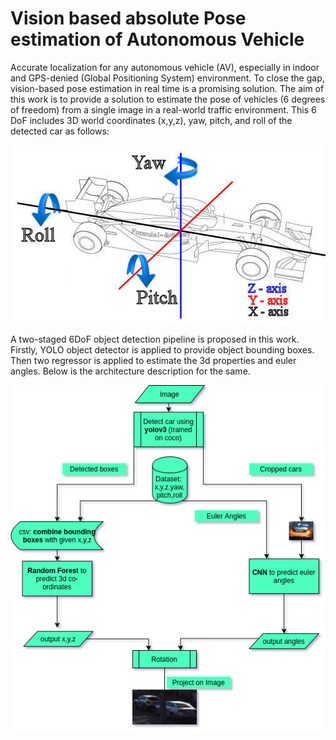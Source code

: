 # Vision based absolute Pose estimation of Autonomous Vehicle

Accurate localization for any autonomous vehicle (AV), especially in indoor and GPS-denied (Global Positioning System) environment. To close the gap, vision-based pose estimation in real time is a promising solution. The aim of this work is to provide a solution to estimate the pose of vehicles (6 degrees of freedom) from a single image in a real-world traffic environment. This 6 DoF includes 3D world coordinates (x,y,z), yaw, pitch, and roll of the detected car as follows:
<p align="center">
  <img src="images/motion_yaw_pitch_roll.jpg" />
</p>
A two-staged 6DoF object detection pipeline is proposed in this work. Firstly, YOLO object detector is applied to provide object bounding boxes. Then two regressor is applied to estimate the 3d properties and euler angles.
Below is the architecture description for the same.


<p align="center">
  <img src="images/diagram2.png" />
</p>
